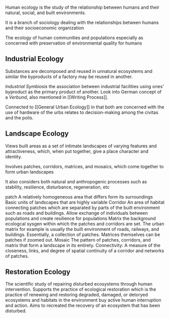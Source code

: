 Human ecology is the study of the relationship between humans and their natural, social, and built environments.

It is a branch of sociology dealing with  the relationships between humans and their socioeconomic organization

The ecology of human communities and populations especially as concerned with preservation of environmental quality for humans

## Industrial Ecology

Substances are decomposed and reused in unnatural ecosystems and similar the byproducts of a factory may be reused in another. 

*Industrial Symbiosis* the association between industrial facilities using ones' byproduct as the primary product of another.
	Look into German concept of a *Verbund*, also mentioned in [[Writing Process]].

Connected to [[General Urban Ecology]] in that both are concerned with the use of hardware of the urbs relates to decision-making among the civitas and the polis.

## Landscape Ecology

Views built areas as a set of intimate landscapes of varying features and attractiveness, which, when put together, give a place character and identity.

Involves patches, corridors, matrices, and mosaics, which come together to form urban landscapes

It also considers both natural and anthropogenic processes such as stability, resilience, disturbance, regeneration, etc

patch
	A relatively homogeneous area that differs form its surroundings
	Basic units of landscapes that are highly variable
Corridor
	An area of habitat connecting patches which are separated by parts of the built environment such as roads and buildings. Allow exchange of individuals between populations and create resilience for populations
Matrix
	the background ecologcal sysgen within which the patches and corridors are set.
		The urban matrix for example is usually the built environment of roads, railways, and buildings.
		Essentially, a collection of patches. Matrices themselves can be patches if zoomed out.
Mosaic
	The pattern of patches, corridors, and matrix that form a landscape in its entirety.
	Connectivity: A measure of the closeness, links, and degree of spatial continuity of a corridor and networks of patches.

## Restoration Ecology

The scientific study of repairing disturbed ecosystems through human intervention. Supports the practice of ecological restoration which is the practice of renewing and restoring degraded, damaged, or detoryed ecosystems and habitats in the environment buy active human interruption and action. Aims to recreated the recovery of an ecosystem that has been disturbed.